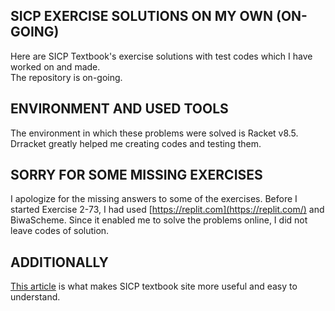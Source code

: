 ## SICP EXERCISE SOLUTIONS ON MY OWN (ON-GOING)

Here are SICP Textbook's exercise solutions with test codes which I have worked on and made.  
The repository is on-going.

## ENVIRONMENT AND USED TOOLS

The environment in which these problems were solved is Racket v8.5.  
Drracket greatly helped me creating codes and testing them.

## SORRY FOR SOME MISSING EXERCISES

I apologize for the missing answers to some of the exercises. Before I started Exercise 2-73, I had used [https://replit.com](https://replit.com/) and BiwaScheme. Since it enabled me to solve the problems online, I did not leave codes of solution.

## ADDITIONALLY

[This article](https://dede-20191130.github.io/en/posts/2022/05/22/sicp-restyle/) is what makes SICP textbook site more useful and easy to understand.
